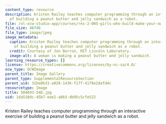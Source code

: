 ```yaml
---
content_type: resource
description: Kristen Railey teaches computer programming through an interactive exercise
  of building a peanut butter and jelly sandwich as a robot.
file: /ol-ocw-studio-app/courses/res-2-005-girls-who-build-make-your-own-wearables-workshop-spring-2015/1da510dc45b7eee2a0b3db95c5cfe522_504693-54D.jpg
file_size: 46746
file_type: image/jpeg
image_metadata:
  caption: Kristen Railey teaches computer programming through an interactive exercise
    of building a peanut butter and jelly sandwich as a robot.
  credit: Courtesy of Jon Barron, MIT Lincoln Laboratory.
  image-alt: A woman is making a peanut butter and jelly sandwich.
learning_resource_types: []
license: https://creativecommons.org/licenses/by-nc-sa/4.0/
ocw_type: OCWImage
parent_title: Image Gallery
parent_type: SupplementalResourceSection
parent_uid: 31be0b31-a028-1436-f17f-4178e2dafd4c
resourcetype: Image
title: 504693-54D.jpg
uid: 1da510dc-45b7-eee2-a0b3-db95c5cfe522
---
```

Kristen Railey teaches computer programming through an interactive exercise of building a peanut butter and jelly sandwich as a robot.